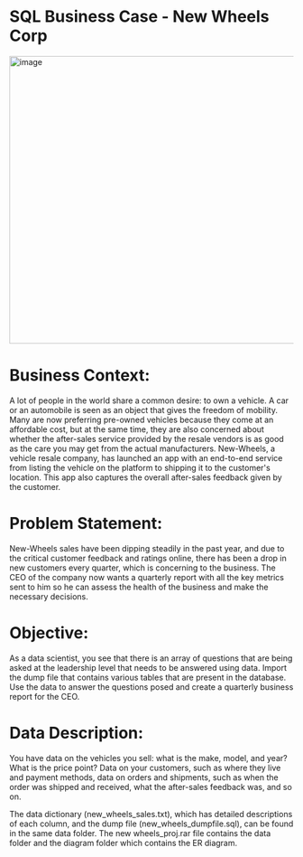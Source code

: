 # SQL Business Case - New Wheels Corp


<img width="509" alt="image" src="https://github.com/thaychansy/sql-business-case/assets/161902555/8dbde26a-caf2-4cdb-82cb-ce6b5a1cfaa1">



# Business Context:

A lot of people in the world share a common desire: to own a vehicle. A car or an automobile is seen as an object that gives the freedom of mobility. Many are now preferring pre-owned vehicles because they come at an affordable cost, but at the same time, they are also concerned about whether the after-sales service provided by the resale vendors is as good as the care you may get from the actual manufacturers. New-Wheels, a vehicle resale company, has launched an app with an end-to-end service from listing the vehicle on the platform to shipping it to the customer's location. This app also captures the overall after-sales feedback given by the customer. 

# Problem Statement:

New-Wheels sales have been dipping steadily in the past year, and due to the critical customer feedback and ratings online, there has been a drop in new customers every quarter, which is concerning to the business. The CEO of the company now wants a quarterly report with all the key metrics sent to him so he can assess the health of the business and make the necessary decisions.

# Objective:

As a data scientist, you see that there is an array of questions that are being asked at the leadership level that needs to be answered using data. Import the dump file that contains various tables that are present in the database. Use the data to answer the questions posed and create a quarterly business report for the CEO.

# Data Description:

You have data on the vehicles you sell: what is the make, model, and year? What is the price point? Data on your customers, such as where they live and payment methods, data on orders and shipments, such as when the order was shipped and received, what the after-sales feedback was, and so on.

The data dictionary (new_wheels_sales.txt), which has detailed descriptions of each column, and the dump file (new_wheels_dumpfile.sql), can be found in the same data folder. The new wheels_proj.rar file contains the data folder and the diagram folder which contains the ER diagram.


